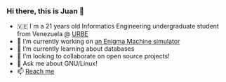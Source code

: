 ### Hi there, this is Juan 👋

- 🇻🇪 I´m a 21 years old Informatics Engineering undergraduate student from Venezuela @ [URBE](https://www.urbe.edu/)
- 🔭 I’m currently working on [an Enigma Machine simulator](https://github.com/jurdanetac/enigma)
- 🌱 I’m currently learning about databases
- 👯 I’m looking to collaborate on open source projects!
- 💬 Ask me about GNU/Linux!
- 📫 [Reach me](mailto:jurdanetac10@gmail.com?subject=Contact%20from%20GitHub&body=Hello%20Juan!)

<!--
**jurdanetac/jurdanetac** is a ✨ _special_ ✨ repository because its `README.md` (this file) appears on your GitHub profile.

Here are some ideas to get you started:

- 🤔 I’m looking for help with ...
- 😄 Pronouns: ...
- ⚡ Fun fact: ...
-->

